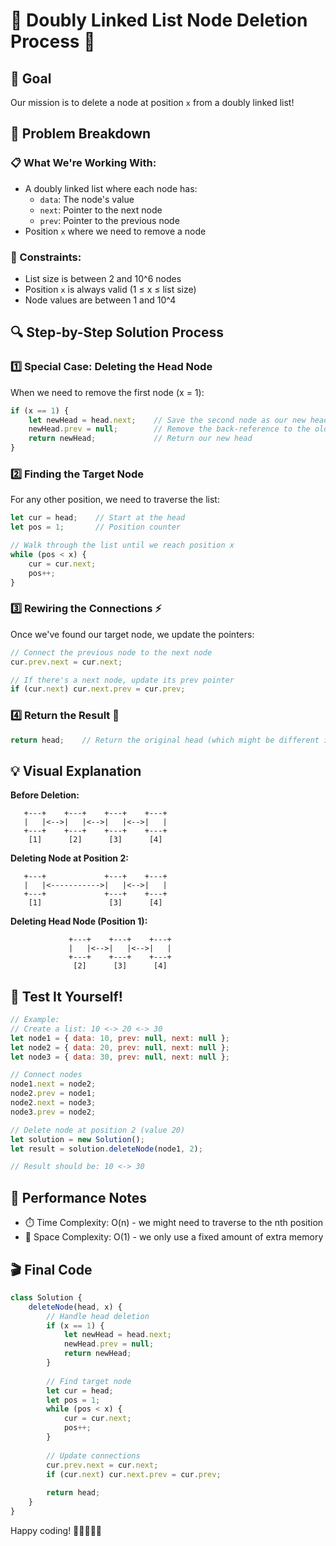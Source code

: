 # 🔄 Doubly Linked List Node Deletion Process 🔄

## 🎯 Goal
Our mission is to delete a node at position `x` from a doubly linked list!

## 🧩 Problem Breakdown

### 📋 What We're Working With:
- A doubly linked list where each node has:
  - `data`: The node's value
  - `next`: Pointer to the next node
  - `prev`: Pointer to the previous node
- Position `x` where we need to remove a node

### 🚦 Constraints:
- List size is between 2 and 10^6 nodes
- Position `x` is always valid (1 ≤ x ≤ list size)
- Node values are between 1 and 10^4

## 🔍 Step-by-Step Solution Process

### 1️⃣ Special Case: Deleting the Head Node
When we need to remove the first node (x = 1):

```javascript
if (x == 1) {
    let newHead = head.next;    // Save the second node as our new head
    newHead.prev = null;        // Remove the back-reference to the old head
    return newHead;             // Return our new head
}
```

### 2️⃣ Finding the Target Node
For any other position, we need to traverse the list:

```javascript
let cur = head;    // Start at the head
let pos = 1;       // Position counter

// Walk through the list until we reach position x
while (pos < x) {
    cur = cur.next;
    pos++;
}
```

### 3️⃣ Rewiring the Connections ⚡
Once we've found our target node, we update the pointers:

```javascript
// Connect the previous node to the next node
cur.prev.next = cur.next;

// If there's a next node, update its prev pointer
if (cur.next) cur.next.prev = cur.prev;
```

### 4️⃣ Return the Result 🎉
```javascript
return head;    // Return the original head (which might be different if we deleted the head)
```

## 💡 Visual Explanation

**Before Deletion:**
```
   +---+    +---+    +---+    +---+
   |   |<-->|   |<-->|   |<-->|   |
   +---+    +---+    +---+    +---+
    [1]      [2]      [3]      [4]
```

**Deleting Node at Position 2:**
```
   +---+             +---+    +---+
   |   |<----------->|   |<-->|   |
   +---+             +---+    +---+
    [1]               [3]      [4]
```

**Deleting Head Node (Position 1):**
```
             +---+    +---+    +---+
             |   |<-->|   |<-->|   |
             +---+    +---+    +---+
              [2]      [3]      [4]
```

## 🧪 Test It Yourself!

```javascript
// Example:
// Create a list: 10 <-> 20 <-> 30
let node1 = { data: 10, prev: null, next: null };
let node2 = { data: 20, prev: null, next: null };
let node3 = { data: 30, prev: null, next: null };

// Connect nodes
node1.next = node2;
node2.prev = node1;
node2.next = node3;
node3.prev = node2;

// Delete node at position 2 (value 20)
let solution = new Solution();
let result = solution.deleteNode(node1, 2);

// Result should be: 10 <-> 30
```

## 🚀 Performance Notes
- ⏱️ Time Complexity: O(n) - we might need to traverse to the nth position
- 🧠 Space Complexity: O(1) - we only use a fixed amount of extra memory

## 🎬 Final Code

```javascript
class Solution {
    deleteNode(head, x) {
        // Handle head deletion
        if (x == 1) {
            let newHead = head.next;
            newHead.prev = null;
            return newHead;
        }
        
        // Find target node
        let cur = head;
        let pos = 1;
        while (pos < x) {
            cur = cur.next;
            pos++;
        }
        
        // Update connections
        cur.prev.next = cur.next;
        if (cur.next) cur.next.prev = cur.prev;
        
        return head;
    }
}
```

Happy coding! 🎉👨‍💻👩‍💻